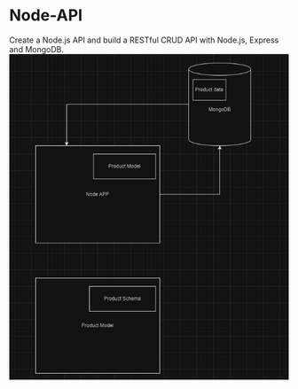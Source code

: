 # Node-API
Create a Node.js API and build a RESTful CRUD API with Node.js, Express and MongoDB.
![Model](model.png)      